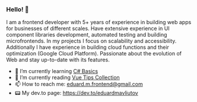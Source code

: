 ### Hello! 👋

I am a frontend developer with 5+ years of experience in building web apps for businesses of different scales. Have extensive experience in UI component libraries development, automated testing and building microfrontends. In my projects I focus on scalability and accessibility. 
Additionally I have experience in building cloud functions and their optimization (Google Cloud Platform). Passionate about the evolution of Web and stay up-to-date with its features.

- 🌱 I’m currently learning [C# Basics](https://purpleschool.ru/course/csharp-basics)
- 📖 I’m currently reading [Vue Tips Collection](https://michaelnthiessen.com/vue-tips-collection)
- 📫 How to reach me: eduard.m.frontend@gmail.com
- 📟 My dev.to page: https://dev.to/eduardmavliutov
